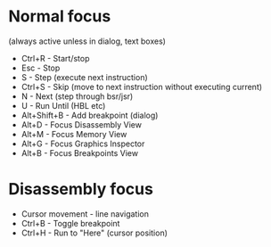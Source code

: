 Normal focus
============
(always active unless in dialog, text boxes)

- Ctrl+R       - Start/stop
- Esc          - Stop
- S            - Step (execute next instruction)
- Ctrl+S       - Skip (move to next instruction without executing current)
- N            - Next (step through bsr/jsr)
- U            - Run Until (HBL etc)
- Alt+Shift+B  - Add breakpoint (dialog)
- Alt+D - Focus Disassembly View
- Alt+M - Focus Memory View
- Alt+G - Focus Graphics Inspector
- Alt+B - Focus Breakpoints View

Disassembly focus
=================
- Cursor movement - line navigation
- Ctrl+B - Toggle breakpoint
- Ctrl+H - Run to "Here" (cursor position)

